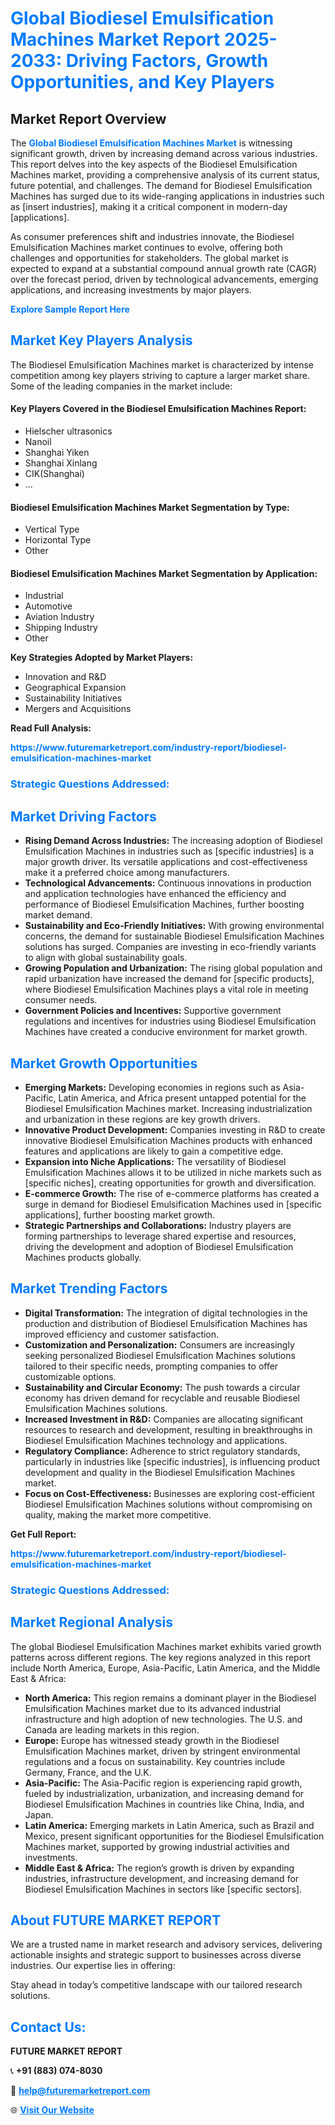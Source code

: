 <h1 style="color: #007BFF;">Global Biodiesel Emulsification Machines Market Report 2025-2033: Driving Factors, Growth Opportunities, and Key Players</h1>

<section id="overview">
<h2>Market Report Overview</h2>
<p>The <a href="https://www.futuremarketreport.com/industry-report/biodiesel-emulsification-machines-market" style="color: #007BFF; text-decoration: none;"><strong>Global Biodiesel Emulsification Machines Market</strong></a> is witnessing significant growth, driven by increasing demand across various industries. This report delves into the key aspects of the Biodiesel Emulsification Machines market, providing a comprehensive analysis of its current status, future potential, and challenges. The demand for Biodiesel Emulsification Machines has surged due to its wide-ranging applications in industries such as [insert industries], making it a critical component in modern-day [applications].</p>
<p>As consumer preferences shift and industries innovate, the Biodiesel Emulsification Machines market continues to evolve, offering both challenges and opportunities for stakeholders. The global market is expected to expand at a substantial compound annual growth rate (CAGR) over the forecast period, driven by technological advancements, emerging applications, and increasing investments by major players.</p>
</section>

<section id="overview">
<p><a href="https://www.futuremarketreport.com/request-sample/reportId=110763" style="color: #007BFF; text-decoration: none;"><strong>Explore Sample Report Here</strong></a></p>
</section>

<section id="key-players">
<h2 style="color: #007BFF;">Market Key Players Analysis</h2>
<p>The Biodiesel Emulsification Machines market is characterized by intense competition among key players striving to capture a larger market share. Some of the leading companies in the market include:</p>
<h4>Key Players Covered in the Biodiesel Emulsification Machines Report:</h4>
<ul><li>Hielscher ultrasonics</li><li>Nanoil</li><li>Shanghai Yiken</li><li>Shanghai Xinlang</li><li>CIK(Shanghai)</li><li>...</li></ul>
<h4>Biodiesel Emulsification Machines Market Segmentation by Type:</h4>
<ul><li>Vertical Type</li><li>Horizontal Type</li><li>Other</li></ul>

<h4>Biodiesel Emulsification Machines Market Segmentation by Application:</h4>
<ul><li>Industrial</li><li>Automotive</li><li>Aviation Industry</li><li>Shipping Industry</li><li>Other</li></ul>
<p><strong>Key Strategies Adopted by Market Players:</strong></p>
<ul>
<li>Innovation and R&D</li>
<li>Geographical Expansion</li>
<li>Sustainability Initiatives</li>
<li>Mergers and Acquisitions</li>
</ul>
</section>

<section>
<p><strong>Read Full Analysis: </strong></p><a href="https://www.futuremarketreport.com/industry-report/biodiesel-emulsification-machines-market" style="color: #007BFF; text-decoration: none;"><strong>https://www.futuremarketreport.com/industry-report/biodiesel-emulsification-machines-market</strong></a>
<h3 style="color: #007BFF;">Strategic Questions Addressed:</h3>
</section>

<section id="driving-factors">
<h2 style="color: #007BFF;">Market Driving Factors</h2>
<ul>
<li><strong>Rising Demand Across Industries:</strong> The increasing adoption of Biodiesel Emulsification Machines in industries such as [specific industries] is a major growth driver. Its versatile applications and cost-effectiveness make it a preferred choice among manufacturers.</li>
<li><strong>Technological Advancements:</strong> Continuous innovations in production and application technologies have enhanced the efficiency and performance of Biodiesel Emulsification Machines, further boosting market demand.</li>
<li><strong>Sustainability and Eco-Friendly Initiatives:</strong> With growing environmental concerns, the demand for sustainable Biodiesel Emulsification Machines solutions has surged. Companies are investing in eco-friendly variants to align with global sustainability goals.</li>
<li><strong>Growing Population and Urbanization:</strong> The rising global population and rapid urbanization have increased the demand for [specific products], where Biodiesel Emulsification Machines plays a vital role in meeting consumer needs.</li>
<li><strong>Government Policies and Incentives:</strong> Supportive government regulations and incentives for industries using Biodiesel Emulsification Machines have created a conducive environment for market growth.</li>
</ul>
</section>

<section id="growth-opportunities">
<h2 style="color: #007BFF;">Market Growth Opportunities</h2>
<ul>
<li><strong>Emerging Markets:</strong> Developing economies in regions such as Asia-Pacific, Latin America, and Africa present untapped potential for the Biodiesel Emulsification Machines market. Increasing industrialization and urbanization in these regions are key growth drivers.</li>
<li><strong>Innovative Product Development:</strong> Companies investing in R&D to create innovative Biodiesel Emulsification Machines products with enhanced features and applications are likely to gain a competitive edge.</li>
<li><strong>Expansion into Niche Applications:</strong> The versatility of Biodiesel Emulsification Machines allows it to be utilized in niche markets such as [specific niches], creating opportunities for growth and diversification.</li>
<li><strong>E-commerce Growth:</strong> The rise of e-commerce platforms has created a surge in demand for Biodiesel Emulsification Machines used in [specific applications], further boosting market growth.</li>
<li><strong>Strategic Partnerships and Collaborations:</strong> Industry players are forming partnerships to leverage shared expertise and resources, driving the development and adoption of Biodiesel Emulsification Machines products globally.</li>
</ul>
</section>

<section id="trending-factors">
<h2 style="color: #007BFF;">Market Trending Factors</h2>
<ul>
<li><strong>Digital Transformation:</strong> The integration of digital technologies in the production and distribution of Biodiesel Emulsification Machines has improved efficiency and customer satisfaction.</li>
<li><strong>Customization and Personalization:</strong> Consumers are increasingly seeking personalized Biodiesel Emulsification Machines solutions tailored to their specific needs, prompting companies to offer customizable options.</li>
<li><strong>Sustainability and Circular Economy:</strong> The push towards a circular economy has driven demand for recyclable and reusable Biodiesel Emulsification Machines solutions.</li>
<li><strong>Increased Investment in R&D:</strong> Companies are allocating significant resources to research and development, resulting in breakthroughs in Biodiesel Emulsification Machines technology and applications.</li>
<li><strong>Regulatory Compliance:</strong> Adherence to strict regulatory standards, particularly in industries like [specific industries], is influencing product development and quality in the Biodiesel Emulsification Machines market.</li>
<li><strong>Focus on Cost-Effectiveness:</strong> Businesses are exploring cost-efficient Biodiesel Emulsification Machines solutions without compromising on quality, making the market more competitive.</li>
</ul>
</section>

<section>
<p><strong>Get Full Report: </strong></p><a href="https://www.futuremarketreport.com/industry-report/biodiesel-emulsification-machines-market" style="color: #007BFF; text-decoration: none;"><strong>https://www.futuremarketreport.com/industry-report/biodiesel-emulsification-machines-market</strong></a>
<h3 style="color: #007BFF;">Strategic Questions Addressed:</h3>
</section>


<section id="regional-analysis">
<h2 style="color: #007BFF;">Market Regional Analysis</h2>
<p>The global Biodiesel Emulsification Machines market exhibits varied growth patterns across different regions. The key regions analyzed in this report include North America, Europe, Asia-Pacific, Latin America, and the Middle East & Africa:</p>
<ul>
<li><strong>North America:</strong> This region remains a dominant player in the Biodiesel Emulsification Machines market due to its advanced industrial infrastructure and high adoption of new technologies. The U.S. and Canada are leading markets in this region.</li>
<li><strong>Europe:</strong> Europe has witnessed steady growth in the Biodiesel Emulsification Machines market, driven by stringent environmental regulations and a focus on sustainability. Key countries include Germany, France, and the U.K.</li>
<li><strong>Asia-Pacific:</strong> The Asia-Pacific region is experiencing rapid growth, fueled by industrialization, urbanization, and increasing demand for Biodiesel Emulsification Machines in countries like China, India, and Japan.</li>
<li><strong>Latin America:</strong> Emerging markets in Latin America, such as Brazil and Mexico, present significant opportunities for the Biodiesel Emulsification Machines market, supported by growing industrial activities and investments.</li>
<li><strong>Middle East & Africa:</strong> The region’s growth is driven by expanding industries, infrastructure development, and increasing demand for Biodiesel Emulsification Machines in sectors like [specific sectors].</li>
</ul>
</section>

<footer>
<h2 style="color: #007BFF;">About FUTURE MARKET REPORT</h2>
<p>We are a trusted name in market research and advisory services, delivering actionable insights and strategic support to businesses across diverse industries. Our expertise lies in offering:</p>

<p>Stay ahead in today’s competitive landscape with our tailored research solutions.</p>

<h2 style="color: #007BFF;">Contact Us:</h2>
<p><strong>FUTURE MARKET REPORT</strong></p>
<p>📞 <strong>+91 (883) 074-8030</strong></p>
<p>📧 <strong><a href="mailto:help@futuremarketreport.com" style="color: #007BFF;">help@futuremarketreport.com</a></strong></p>
<p>🌐 <strong><a href="https://www.futuremarketreport.com/" style="color: #007BFF;">Visit Our Website</a></strong></p>
</footer>